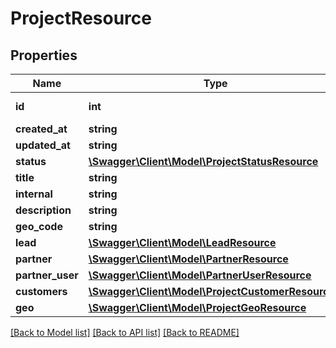 # ProjectResource

## Properties
Name | Type | Description | Notes
------------ | ------------- | ------------- | -------------
**id** | **int** | Id for the project. | [optional] 
**created_at** | **string** |  | [optional] 
**updated_at** | **string** |  | [optional] 
**status** | [**\Swagger\Client\Model\ProjectStatusResource**](ProjectStatusResource.md) |  | [optional] 
**title** | **string** |  | [optional] 
**internal** | **string** |  | [optional] 
**description** | **string** |  | [optional] 
**geo_code** | **string** |  | [optional] 
**lead** | [**\Swagger\Client\Model\LeadResource**](LeadResource.md) |  | [optional] 
**partner** | [**\Swagger\Client\Model\PartnerResource**](PartnerResource.md) |  | [optional] 
**partner_user** | [**\Swagger\Client\Model\PartnerUserResource**](PartnerUserResource.md) |  | [optional] 
**customers** | [**\Swagger\Client\Model\ProjectCustomerResource[]**](ProjectCustomerResource.md) |  | [optional] 
**geo** | [**\Swagger\Client\Model\ProjectGeoResource**](ProjectGeoResource.md) |  | [optional] 

[[Back to Model list]](../README.md#documentation-for-models) [[Back to API list]](../README.md#documentation-for-api-endpoints) [[Back to README]](../README.md)


